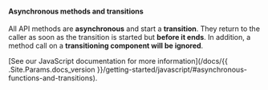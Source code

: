 #### Asynchronous methods and transitions

All API methods are **asynchronous** and start a **transition**. They return to the caller as soon as the transition is started but **before it ends**. In addition, a method call on a **transitioning component will be ignored**.

[See our JavaScript documentation for more information](/docs/{{ .Site.Params.docs_version }}/getting-started/javascript/#asynchronous-functions-and-transitions).
